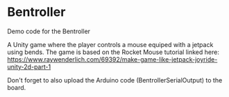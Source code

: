 # Bentroller
Demo code for the Bentroller

A Unity game where the player controls a mouse equiped with a jetpack using bends. The game is based on the Rocket Mouse tutorial linked here: https://www.raywenderlich.com/69392/make-game-like-jetpack-joyride-unity-2d-part-1

Don't forget to also upload the Arduino code (BentrollerSerialOutput) to the board.
